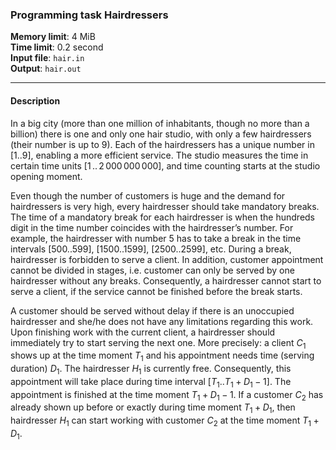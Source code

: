 ### Programming task Hairdressers

**Memory limit**: 4 MiB  
**Time limit**: 0.2 second  
**Input file**: `hair.in`  
**Output**: `hair.out`

---

#### Description

In a big city (more than one million of inhabitants, though no more than a billion) there is one and only one hair studio, with only a few hairdressers (their number is up to $9$). Each of the hairdressers has a unique number in $[1..9]$, enabling a more efficient service. The studio measures the time in certain time units $[1\,..\,2\,000\,000\,000]$, and time counting starts at the studio opening moment.

Even though the number of customers is huge and the demand for hairdressers is very high, every hairdresser should take mandatory breaks. The time of a mandatory break for each hairdresser is when the hundreds digit in the time number coincides with the hairdresser’s number. For example, the hairdresser with number $5$ has to take a break in the time intervals $[500..599]$, $[1500..1599]$, $[2500..2599]$, etc. During a break, hairdresser is forbidden to serve a client. In addition, customer appointment cannot be divided in stages, i.e. customer can only be served by one hairdresser without any breaks. Consequently, a hairdresser cannot start to serve a client, if the service cannot be finished before the break starts.

A customer should be served without delay if there is an unoccupied hairdresser and she/he does not have any limitations regarding this work. Upon finishing work with the current client, a hairdresser should immediately try to start serving the next one. More precisely: a client $C_1$ shows up at the time moment $T_1$ and his appointment needs time (serving duration) $D_1$. The hairdresser $H_1$ is currently free. Consequently, this appointment will take place during time interval $[T_1..T_1+D_1-1]$. The appointment is finished at the time moment $T_1+ D_1-1$. If a customer $C_2$ has already shown up before or exactly during time moment $T_1+D_1$, then hairdresser $H_1$ can start working with customer $C_2$ at the time moment $T_1+ D_1$.
